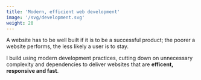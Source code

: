 ```yaml
---
title: 'Modern, efficient web development'
image: '/svg/development.svg'
weight: 20
---
```


A website has to be well built if it is to be a successful product; the poorer a website performs, the less likely a user is to stay.

I build using modern development practices, cutting down on unnecessary complexity and dependencies to deliver websites that are **efficent, responsive and fast**.
